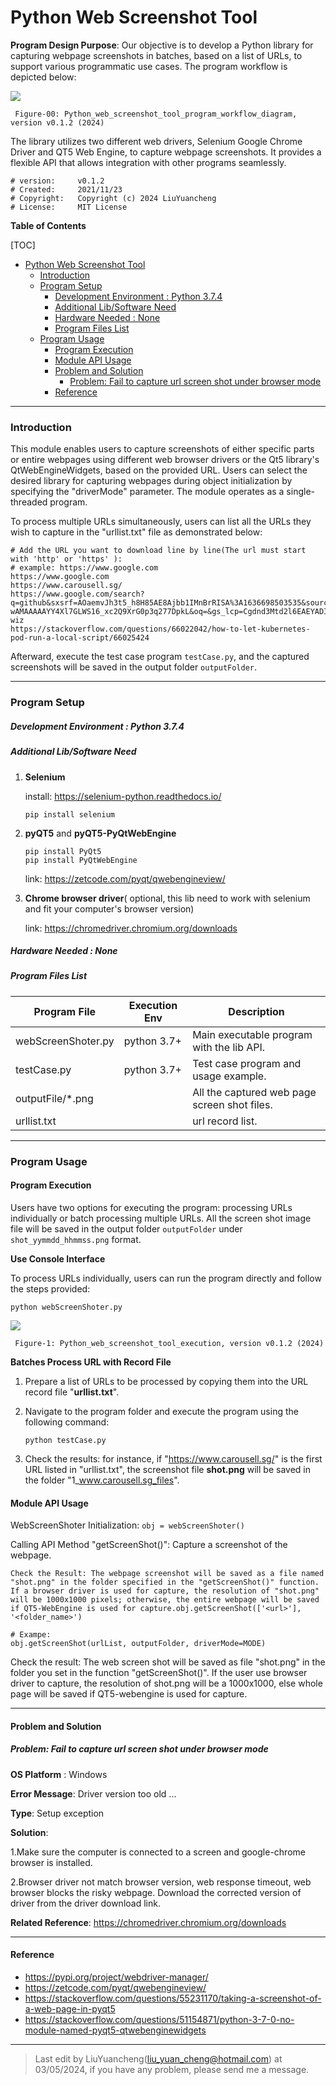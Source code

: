 # Python Web Screenshot Tool

**Program Design Purpose**: Our objective is to develop a Python library for capturing webpage screenshots in batches, based on a list of URLs, to support various programmatic use cases. The program workflow is depicted below:

![](doc/img/screenshoter.png)

` Figure-00: Python_web_screenshot_tool_program_workflow_diagram, version v0.1.2 (2024)`

The library utilizes two different web drivers, Selenium Google Chrome Driver and QT5 Web Engine, to capture webpage screenshots. It provides a flexible API that allows integration with other programs seamlessly.

```
# version:     v0.1.2
# Created:     2021/11/23
# Copyright:   Copyright (c) 2024 LiuYuancheng
# License:     MIT License
```

**Table of Contents**

[TOC]

- [Python Web Screenshot Tool](#python-web-screenshot-tool)
    + [Introduction](#introduction)
    + [Program Setup](#program-setup)
        * [Development Environment : Python 3.7.4](#development-environment---python-374)
        * [Additional Lib/Software Need](#additional-lib-software-need)
        * [Hardware Needed : None](#hardware-needed---none)
        * [Program Files List](#program-files-list)
    + [Program Usage](#program-usage)
      - [Program Execution](#program-execution)
      - [Module API Usage](#module-api-usage)
      - [Problem and Solution](#problem-and-solution)
        * [Problem: Fail to capture url screen shot under browser mode](#problem--fail-to-capture-url-screen-shot-under-browser-mode)
      - [Reference](#reference)

------

### Introduction

This module enables users to capture screenshots of either specific parts or entire webpages using different web browser drivers or the Qt5 library's QtWebEngineWidgets, based on the provided URL. Users can select the desired library for capturing webpages during object initialization by specifying the "driverMode" parameter. The module operates as a single-threaded program.

To process multiple URLs simultaneously, users can list all the URLs they wish to capture in the "urllist.txt" file as demonstrated below:

```
# Add the URL you want to download line by line(The url must start with 'http' or 'https' ):
# example: https://www.google.com
https://www.google.com
https://www.carousell.sg/
https://www.google.com/search?q=github&sxsrf=AOaemvJh3t5_h8H85AE8Ajbb1IMnBrRISA%3A1636698503535&source=hp&ei=hwmOYY6mHdGkqtsPq8S9sAY&iflsig=ALs-wAMAAAAAYY4Xl7GLWS16_xc2Q9XrG0p3q277DpkL&oq=&gs_lcp=Cgdnd3Mtd2l6EAEYADIHCCMQ6gIQJzIHCCMQ6gIQJzIHCCMQ6gIQJzIHCCMQ6gIQJzIHCCMQ6gIQJzIHCCMQ6gIQJzINCC4QxwEQowIQ6gIQJzIHCCMQ6gIQJzIHCCMQ6gIQJzIHCCMQ6gIQJ1AAWABgjgdoAXAAeACAAQCIAQCSAQCYAQCwAQo&sclient=gws-wiz
https://stackoverflow.com/questions/66022042/how-to-let-kubernetes-pod-run-a-local-script/66025424
```

Afterward, execute the test case program `testCase.py`, and the captured screenshots will be saved in the output folder `outputFolder`.



------

### Program Setup



##### Development Environment : Python 3.7.4

##### Additional Lib/Software Need

1. **Selenium**

   install: https://selenium-python.readthedocs.io/

   ```
   pip install selenium
   ```

2. **pyQT5** and **pyQT5-PyQtWebEngine**

   ```
   pip install PyQt5
   pip install PyQtWebEngine
   ```

   link: https://zetcode.com/pyqt/qwebengineview/

3. **Chrome browser driver**( optional, this lib need to work with selenium and fit your computer's browser version)

   link: https://chromedriver.chromium.org/downloads


##### Hardware Needed : None

##### Program Files List 

| Program File       | Execution Env | Description                                  |
| ------------------ | ------------- | -------------------------------------------- |
| webScreenShoter.py | python 3.7+   | Main executable program with the lib API.    |
| testCase.py        | python 3.7+   | Test case program and usage example.         |
| outputFile/*.png   |               | All the captured web page screen shot files. |
| urllist.txt        |               | url record list.                             |



------

### Program Usage



#### Program Execution 

Users have two options for executing the program: processing URLs individually or batch processing multiple URLs. All the screen shot image file will be saved in the output folder `outputFolder` under `shot_yymmdd_hhmmss.png` format. 

**Use Console Interface** 

To process URLs individually, users can run the program directly and follow the steps provided:

```
python webScreenShoter.py
```

![](doc/img/execute.png)

` Figure-1: Python_web_screenshot_tool_execution, version v0.1.2 (2024)`

**Batches Process URL with Record File** 

1. Prepare a list of URLs to be processed by copying them into the URL record file "**urllist.txt**".

2. Navigate to the program folder and execute the program using the following command:

   ```
   python testCase.py
   ```

3. Check the results: for instance, if "https://www.carousell.sg/" is the first URL listed in "urllist.txt", the screenshot file **shot.png** will be saved in the folder "1_www.carousell.sg_files".



#### Module API Usage

WebScreenShoter Initialization: `obj = webScreenShoter()`

Calling API Method "getScreenShot()": Capture a screenshot of the webpage.

```
Check the Result: The webpage screenshot will be saved as a file named "shot.png" in the folder specified in the "getScreenShot()" function. If a browser driver is used for capture, the resolution of "shot.png" will be 1000x1000 pixels; otherwise, the entire webpage will be saved if QT5-WebEngine is used for capture.obj.getScreenShot(['<url>'], '<folder_name>')

# Exampe:
obj.getScreenShot(urlList, outputFolder, driverMode=MODE)
```

Check the result: The web screen shot will be saved as file "shot.png" in the folder you set in the function "getScreenShot()". If the user use browser driver to capture, the resolution of shot.png will be a 1000x1000, else  whole page will be saved if QT5-webengine is used for capture.



------

#### Problem and Solution

##### Problem: Fail to capture url screen shot under browser mode

**OS Platform** : Windows

**Error Message**: Driver version too old ...

**Type**: Setup exception

**Solution**:

1.Make sure the computer is connected to a screen and google-chrome browser is installed. 

2.Browser driver not match browser version, web response timeout, web browser blocks the risky webpage. Download the corrected version of driver from the driver download link. 

**Related Reference**:  https://chromedriver.chromium.org/downloads



------

#### Reference 

- https://pypi.org/project/webdriver-manager/
- https://zetcode.com/pyqt/qwebengineview/
- https://stackoverflow.com/questions/55231170/taking-a-screenshot-of-a-web-page-in-pyqt5
- https://stackoverflow.com/questions/51154871/python-3-7-0-no-module-named-pyqt5-qtwebenginewidgets



------

> Last edit by LiuYuancheng(liu_yuan_cheng@hotmail.com) at 03/05/2024, if you have any problem, please send me a message. 

